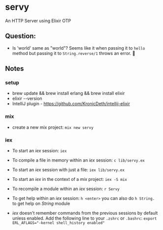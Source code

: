 # servy
An HTTP Server using Elixir OTP

## Question:

* Is 'world' same as "world"? Seems like it when passing it to `hello` method but passing it to `String.reverse/1` 
throws an error. 🤔

## Notes
### setup

* brew update && brew install erlang && brew install elixir
* elixir --version
* IntelliJ plugin - https://github.com/KronicDeth/intellij-elixir

### mix 

* create a new mix project: `mix new servy`

### iex

* To start an *iex* session: `iex`
* To compile a file in memory within an *iex* session: `c lib/servy.ex`
* To start an *iex* session with just a file: `iex lib/servy.ex`
* To start an *iex* in the context of a *mix* project: `iex -S mix`
* To recompile a module within an *iex* session: `r Servy`
* To get help within an *iex* session: `h <enter>` you can also do `h String.` to get help on *String* module

* *iex* doesn't remember commands from the previous sessions by default unless enabled. Add the following line to your
`.zshrc` or `.bashrc`:
`export ERL_AFLAGS="-kernel shell_history enabled"`